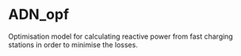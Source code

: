 # ADN_opf
Optimisation model for calculating reactive power from fast charging stations in order to minimise the losses.
